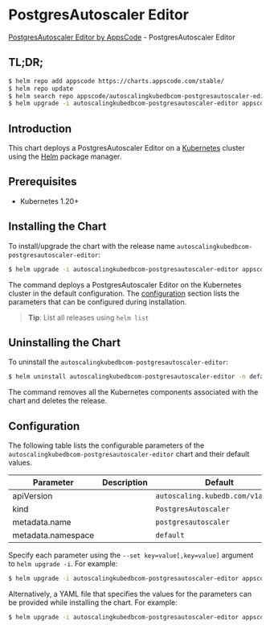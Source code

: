 # PostgresAutoscaler Editor

[PostgresAutoscaler Editor by AppsCode](https://appscode.com) - PostgresAutoscaler Editor

## TL;DR;

```bash
$ helm repo add appscode https://charts.appscode.com/stable/
$ helm repo update
$ helm search repo appscode/autoscalingkubedbcom-postgresautoscaler-editor --version=v0.18.0
$ helm upgrade -i autoscalingkubedbcom-postgresautoscaler-editor appscode/autoscalingkubedbcom-postgresautoscaler-editor -n default --create-namespace --version=v0.18.0
```

## Introduction

This chart deploys a PostgresAutoscaler Editor on a [Kubernetes](http://kubernetes.io) cluster using the [Helm](https://helm.sh) package manager.

## Prerequisites

- Kubernetes 1.20+

## Installing the Chart

To install/upgrade the chart with the release name `autoscalingkubedbcom-postgresautoscaler-editor`:

```bash
$ helm upgrade -i autoscalingkubedbcom-postgresautoscaler-editor appscode/autoscalingkubedbcom-postgresautoscaler-editor -n default --create-namespace --version=v0.18.0
```

The command deploys a PostgresAutoscaler Editor on the Kubernetes cluster in the default configuration. The [configuration](#configuration) section lists the parameters that can be configured during installation.

> **Tip**: List all releases using `helm list`

## Uninstalling the Chart

To uninstall the `autoscalingkubedbcom-postgresautoscaler-editor`:

```bash
$ helm uninstall autoscalingkubedbcom-postgresautoscaler-editor -n default
```

The command removes all the Kubernetes components associated with the chart and deletes the release.

## Configuration

The following table lists the configurable parameters of the `autoscalingkubedbcom-postgresautoscaler-editor` chart and their default values.

|     Parameter      | Description |                   Default                    |
|--------------------|-------------|----------------------------------------------|
| apiVersion         |             | <code>autoscaling.kubedb.com/v1alpha1</code> |
| kind               |             | <code>PostgresAutoscaler</code>              |
| metadata.name      |             | <code>postgresautoscaler</code>              |
| metadata.namespace |             | <code>default</code>                         |


Specify each parameter using the `--set key=value[,key=value]` argument to `helm upgrade -i`. For example:

```bash
$ helm upgrade -i autoscalingkubedbcom-postgresautoscaler-editor appscode/autoscalingkubedbcom-postgresautoscaler-editor -n default --create-namespace --version=v0.18.0 --set apiVersion=autoscaling.kubedb.com/v1alpha1
```

Alternatively, a YAML file that specifies the values for the parameters can be provided while
installing the chart. For example:

```bash
$ helm upgrade -i autoscalingkubedbcom-postgresautoscaler-editor appscode/autoscalingkubedbcom-postgresautoscaler-editor -n default --create-namespace --version=v0.18.0 --values values.yaml
```
